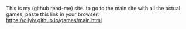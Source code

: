 This is my (github read-me) site. 
to go to the main site with all the actual games, paste this link in your browser: 
https://ollyiv.github.io/games/main.html
